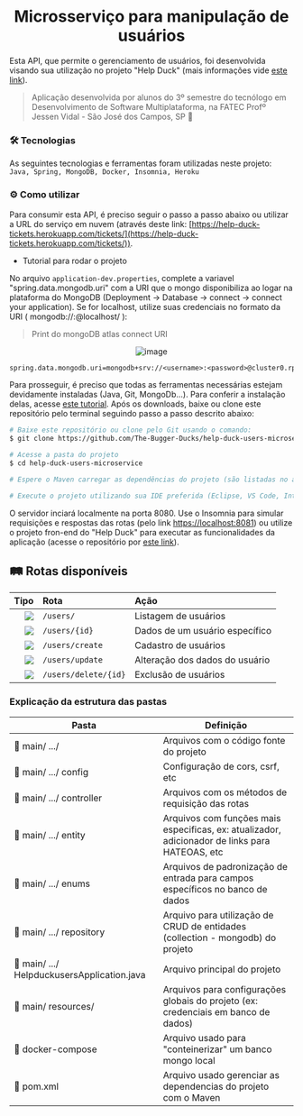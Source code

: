 <h1 align="center"> 
  Microsserviço para manipulação de usuários
</h1>

Esta API, que permite o gerenciamento de usuários, foi desenvolvida visando sua utilização no projeto "Help Duck" (mais informações vide [este link](https://github.com/The-Bugger-Ducks/help-duck-documentation)).

> Aplicação desenvolvida por alunos do 3º semestre do tecnólogo em Desenvolvimento de Software Multiplataforma, na FATEC Profº Jessen Vidal - São José dos Campos, SP :rocket:

### :hammer_and_wrench: Tecnologias

As seguintes tecnologias e ferramentas foram utilizadas neste projeto: `Java, Spring, MongoDB, Docker, Insomnia, Heroku`

### :gear: Como utilizar

Para consumir esta API, é preciso seguir o passo a passo abaixo ou utilizar a URL do serviço em nuvem (através deste link: [https://help-duck-tickets.herokuapp.com/tickets/](https://help-duck-tickets.herokuapp.com/tickets/)).

- Tutorial para rodar o projeto

No arquivo `application-dev.properties`, complete a variavel "spring.data.mongodb.uri" com a URI que o mongo disponibiliza ao logar na plataforma do MongoDB (Deployment -> Database -> connect -> connect your application). Se for localhost, utilize suas credenciais no formato da URI ( mongodb://<username>:<password>@localhost/ ):

> Print do mongoDB atlas connect URI

<div align="center">

![image](https://user-images.githubusercontent.com/55204419/162738729-580b22f4-ea41-4d94-a9b2-d20c790458f7.png)

</div>

```cl
spring.data.mongodb.uri=mongodb+srv://<username>:<password>@cluster0.rpjin.mongodb.net/myFirstDatabase?retryWrites=true&w=majority
```

Para prosseguir, é preciso que todas as ferramentas necessárias estejam devidamente instaladas (Java, Git, MongoDb...). Para conferir a instalação delas, acesse [este tutorial](https://uttermost-apricot-1bb.notion.site/Instala-o-das-Ferramentas-Spring-29c3794b88b0460782f454d1c31249d8). Após os downloads, baixe ou clone este repositório pelo terminal seguindo passo a passo descrito abaixo:

```bash
# Baixe este repositório ou clone pelo Git usando o comando:
$ git clone https://github.com/The-Bugger-Ducks/help-duck-users-microservice.git

# Acesse a pasta do projeto
$ cd help-duck-users-microservice

# Espere o Maven carregar as dependências do projeto (são listadas no arquivo pom.xml)

# Execute o projeto utilizando sua IDE preferida (Eclipse, VS Code, IntelliJ, etc.)
```

O servidor inciará localmente na porta 8080. Use o Insomnia para simular requisições e respostas das rotas (pelo link [https://localhost:8081](https://localhost:8080)) ou utilize o projeto fron-end do "Help Duck" para executar as funcionalidades da aplicação (acesse o repositório por [este link](https://github.com/The-Bugger-Ducks/help-duck-web)).

## :railway_track: Rotas disponíveis

<div align="center">

|                                                                    Tipo | Rota                 | Ação                           |
| ----------------------------------------------------------------------: | :------------------- | :----------------------------- |
|    [![](https://img.shields.io/badge/GET-2E8B57?style=for-the-badge)]() | `/users/`            | Listagem de usuários           |
|    [![](https://img.shields.io/badge/GET-2E8B57?style=for-the-badge)]() | `/users/{id}`        | Dados de um usuário específico |
|   [![](https://img.shields.io/badge/POST-4682B4?style=for-the-badge)]() | `/users/create`      | Cadastro de usuários           |
|    [![](https://img.shields.io/badge/PUT-9370DB?style=for-the-badge)]() | `/users/update`      | Alteração dos dados do usuário |
| [![](https://img.shields.io/badge/DELETE-CD853F?style=for-the-badge)]() | `/users/delete/{id}` | Exclusão de usuários           |

</div>

### Explicação da estrutura das pastas

| Pasta                                                     | Definição                                                                                      |
| --------------------------------------------------------- | ---------------------------------------------------------------------------------------------- |
| :open_file_folder: main/ .../                             | Arquivos com o código fonte do projeto                                                         |
| :open_file_folder: main/ .../ config                      | Configuração de cors, csrf, etc                                                                |
| :open_file_folder: main/ .../ controller                  | Arquivos com os métodos de requisição das rotas                                                |
| :open_file_folder: main/ .../ entity                      | Arquivos com funções mais especificas, ex: atualizador, adicionador de links para HATEOAS, etc |
| :open_file_folder: main/ .../ enums                       | Arquivos de padronização de entrada para campos específicos no banco de dados                  |
| :open_file_folder: main/ .../ repository                  | Arquivo para utilização de CRUD de entidades (collection - mongodb) do projeto                 |
| :page_facing_up: main/ .../ HelpduckusersApplication.java | Arquivo principal do projeto                                                                   |
| :open_file_folder: main/ resources/                       | Arquivos para configurações globais do projeto (ex: credenciais em banco de dados)             |
| :page_facing_up: docker-compose                           | Arquivo usado para "conteinerizar" um banco mongo local                                        |
| :page_facing_up: pom.xml                                  | Arquivo usado gerenciar as dependencias do projeto com o Maven                                 |
